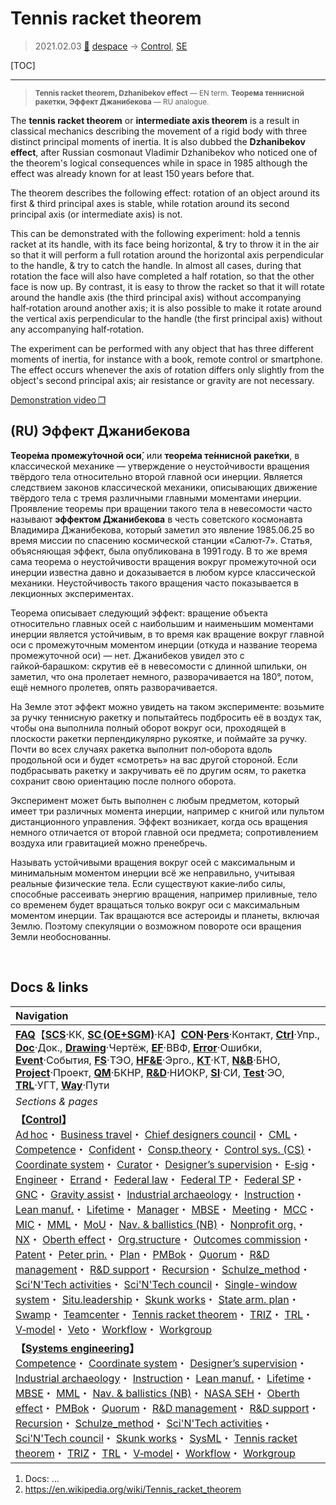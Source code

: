 # Tennis racket theorem
> 2021.02.03 [🚀](../index/index.md) [despace](index.md) → [Control](control.md), [SE](se.md)

[TOC]

---

> <small>**Tennis racket theorem, Dzhanibekov effect** — EN term. **Теорема теннисной ракетки, Эффект Джанибекова** — RU analogue.</small>

The **tennis racket theorem** or **intermediate axis theorem** is a result in classical mechanics describing the movement of a rigid body with three distinct principal moments of inertia. It is also dubbed the **Dzhanibekov effect**, after Russian cosmonaut Vladimir Dzhanibekov who noticed one of the theorem's logical consequences while in space in 1985 although the effect was already known for at least 150 years before that.

The theorem describes the following effect: rotation of an object around its first & third principal axes is stable, while rotation around its second principal axis (or intermediate axis) is not.

This can be demonstrated with the following experiment: hold a tennis racket at its handle, with its face being horizontal, & try to throw it in the air so that it will perform a full rotation around the horizontal axis perpendicular to the handle, & try to catch the handle. In almost all cases, during that rotation the face will also have completed a half rotation, so that the other face is now up. By contrast, it is easy to throw the racket so that it will rotate around the handle axis (the third principal axis) without accompanying half‑rotation around another axis; it is also possible to make it rotate around the vertical axis perpendicular to the handle (the first principal axis) without any accompanying half‑rotation.

The experiment can be performed with any object that has three different moments of inertia, for instance with a book, remote control or smartphone. The effect occurs whenever the axis of rotation differs only slightly from the object's second principal axis; air resistance or gravity are not necessary.

[Demonstration video ❐](f/control/dzhanibekov_effect_01.mkv)



## (RU) Эффект Джанибекова
**Теоре́ма промежу́точной оси́**, или **теоре́ма те́ннисной раке́тки**, в классической механике — утверждение о неустойчивости вращения твёрдого тела относительно второй главной оси инерции. Является следствием законов классической механики, описывающих движение твёрдого тела с тремя различными главными моментами инерции. Проявление теоремы при вращении такого тела в невесомости часто называют **эффектом Джанибекова** в честь советского космонавта Владимира Джанибекова, который заметил это явление 1985.06.25 во время миссии по спасению космической станции «Салют‑7». Статья, объясняющая эффект, была опубликована в 1991 году. В то же время сама теорема о неустойчивости вращения вокруг промежуточной оси инерции известна давно и доказывается в любом курсе классической механики. Неустойчивость такого вращения часто показывается в лекционных экспериментах.

Теорема описывает следующий эффект: вращение объекта относительно главных осей с наибольшим и наименьшим моментами инерции является устойчивым, в то время как вращение вокруг главной оси с промежуточным моментом инерции (откуда и название теорема промежуточной оси) — нет. Джанибеков увидел это с гайкой‑барашком: скрутив её в невесомости с длинной шпильки, он заметил, что она пролетает немного, разворачивается на 180°, потом, ещё немного пролетев, опять разворачивается.

На Земле этот эффект можно увидеть на таком эксперименте: возьмите за ручку теннисную ракетку и попытайтесь подбросить её в воздух так, чтобы она выполнила полный оборот вокруг оси, проходящей в плоскости ракетки перпендикулярно рукоятке, и поймайте за ручку. Почти во всех случаях ракетка выполнит пол‑оборота вдоль продольной оси и будет «смотреть» на вас другой стороной. Если подбрасывать ракетку и закручивать её по другим осям, то ракетка сохранит свою ориентацию после полного оборота.

Эксперимент может быть выполнен с любым предметом, который имеет три различных момента инерции, например с книгой или пультом дистанционного управления. Эффект возникает, когда ось вращения немного отличается от второй главной оси предмета; сопротивлением воздуха или гравитацией можно пренебречь.

Называть устойчивыми вращения вокруг осей с максимальным и минимальным моментом инерции всё же неправильно, учитывая реальные физические тела. Если существуют какие‑либо силы, способные рассеивать энергию вращения, например приливные, тело со временем будет вращаться только вокруг оси с максимальным моментом инерции. Так вращаются все астероиды и планеты, включая Землю. Поэтому спекуляции о возможном повороте оси вращения Земли необоснованны.



<p style="page-break-after:always"> </p>

## Docs & links
|Navigation|
|:--|
|**[FAQ](faq.md)**【**[SCS](scs.md)**·КК, **[SC (OE+SGM)](sc.md)**·КА】**[CON](contact.md)·[Pers](person.md)**·Контакт, **[Ctrl](control.md)**·Упр., **[Doc](doc.md)**·Док., **[Drawing](drawing.md)**·Чертёж, **[EF](ef.md)**·ВВФ, **[Error](error.md)**·Ошибки, **[Event](event.md)**·События, **[FS](fs.md)**·ТЭО, **[HF&E](hfe.md)**·Эрго., **[KT](kt.md)**·КТ, **[N&B](nnb.md)**·БНО, **[Project](project.md)**·Проект, **[QM](qm.md)**·БКНР, **[R&D](rnd.md)**·НИОКР, **[SI](si.md)**·СИ, **[Test](test.md)**·ЭО, **[TRL](trl.md)**·УГТ, **[Way](way.md)**·Пути|
|*Sections & pages*|
|**【[Control](Control.md)】**<br> [Ad hoc](ad_hoc.md)・ [Business travel](business_travel.md)・ [Chief designers council](cocd.md)・ [CML](cml.md)・ [Competence](competence.md)・ [Confident](confident.md)・ [Consp.theory](consp_theory.md)・ [Control sys. (CS)](cs.md)・ [Coordinate system](coord_sys.md)・ [Curator](curator.md)・ [Designer’s supervision](des_spv.md)・ [E‑sig](esig.md)・ [Engineer](se.md)・ [Errand](errand.md)・ [Federal law](fed_law.md)・ [Federal TP](fed_tp.md)・ [Federal SP](fed_sp.md)・ [GNC](gnc.md)・ [Gravity assist](gravass.md)・ [Industrial archaeology](ind_arch.md)・ [Instruction](instruction.md)・ [Lean manuf.](lean_man.md)・ [Lifetime](lifetime.md)・ [Manager](manager.md)・ [MBSE](se.md)・ [Meeting](meeting.md)・ [MCC](scs.md)・ [MIC](mic.md)・ [MML](mml.md)・ [MoU](contract.md)・ [Nav. & ballistics (NB)](nnb.md)・ [Nonprofit org.](nonprof_org.md)・ [NX](nx.md)・ [Oberth effect](oberth_eff.md)・ [Org.structure](orgstruct.md)・ [Outcomes commission](outccom.md)・ [Patent](patent.md)・ [Peter prin.](peter_principle.md)・ [Plan](plan.md)・ [PMBok](pmbok.md)・ [Quorum](quorum.md)・ [R&D management](mgmt.md)・ [R&D support](rnd_support.md)・ [Recursion](recurs.md)・ [Schulze_method](schulze_method.md)・ [Sci'N'Tech activities](st_act.md)・ [Sci'N'Tech council](satc.md)・ [Single-window system](sw_sys.md)・ [Situ.leadership](situ_leadership.md)・ [Skunk works](se.md)・ [State arm. plan](plan_sa.md)・ [Swamp](swamp.md)・ [Teamcenter](teamcenter.md)・ [Tennis racket theorem](tr_theorem.md)・ [TRIZ](triz.md)・ [TRL](trl.md)・ [V‑model](v_model.md)・ [Veto](veto.md)・ [Workflow](workflow.md)・ [Workgroup](wg.md)|
|**【[Systems engineering](se.md)】**<br> [Competence](competence.md)・ [Coordinate system](coord_sys.md)・ [Designer’s supervision](des_spv.md)・ [Industrial archaeology](ind_arch.md)・ [Instruction](instruction.md)・ [Lean manuf.](lean_man.md)・ [Lifetime](lifetime.md)・ [MBSE](se.md)・ [MML](mml.md)・ [Nav. & ballistics (NB)](nnb.md)・ [NASA SEH](book_nasa_seh.md)・ [Oberth effect](oberth_eff.md)・ [PMBok](pmbok.md)・ [Quorum](quorum.md)・ [R&D management](mgmt.md)・ [R&D support](rnd_support.md)・ [Recursion](recurs.md)・ [Schulze_method](schulze_method.md)・ [Sci'N'Tech activities](st_act.md)・ [Sci'N'Tech council](satc.md)・ [Skunk works](se.md)・ [SysML](sysml.md)・ [Tennis racket theorem](tr_theorem.md)・ [TRIZ](triz.md)・ [TRL](trl.md)・ [V‑model](v_model.md)・ [Workflow](workflow.md)・ [Workgroup](wg.md)|

   1. Docs: …
   1. <https://en.wikipedia.org/wiki/Tennis_racket_theorem>
